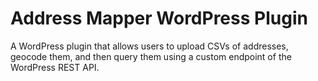 # Address Mapper WordPress Plugin
A WordPress plugin that allows users to upload CSVs of addresses, geocode them, and then query them using a custom endpoint of the WordPress REST API. 
